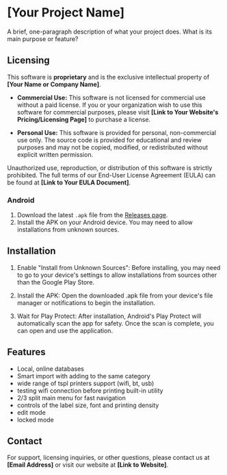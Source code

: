 # [Your Project Name]

A brief, one-paragraph description of what your project does. What is its main purpose or feature?

## Licensing

This software is **proprietary** and is the exclusive intellectual property of **[Your Name or Company Name]**.

* **Commercial Use:** This software is not licensed for commercial use without a paid license. If you or your organization wish to use this software for commercial purposes, please visit **[Link to Your Website's Pricing/Licensing Page]** to purchase a license.

* **Personal Use:** This software is provided for personal, non-commercial use only. The source code is provided for educational and review purposes and may not be copied, modified, or redistributed without explicit written permission.

Unauthorized use, reproduction, or distribution of this software is strictly prohibited. The full terms of our End-User License Agreement (EULA) can be found at **[Link to Your EULA Document]**.

### Android
1.  Download the latest `.apk` file from the [Releases page](https://github.com/puntusovdima/FoodLabelPro/releases/latest/download/FoodLabelPro.apk).
2.  Install the APK on your Android device. You may need to allow installations from unknown sources.

## Installation

1. Enable "Install from Unknown Sources":
Before installing, you may need to go to your device's settings to allow installations from sources other than the Google Play Store.

2. Install the APK:
Open the downloaded .apk file from your device's file manager or notifications to begin the installation.

3. Wait for Play Protect:
After installation, Android's Play Protect will automatically scan the app for safety. Once the scan is complete, you can open and use the application.


## Features

* Local, online databases
* Smart import with adding to the same category
* wide range of tspl printers support (wifi, bt, usb)
* testing wifi connection before printing built-in utility
* 2/3 split main menu for fast navigation
* controls of the label size, font and printing density
* edit mode
* locked mode

## Contact

For support, licensing inquiries, or other questions, please contact us at **[Email Address]** or visit our website at **[Link to Website]**.
